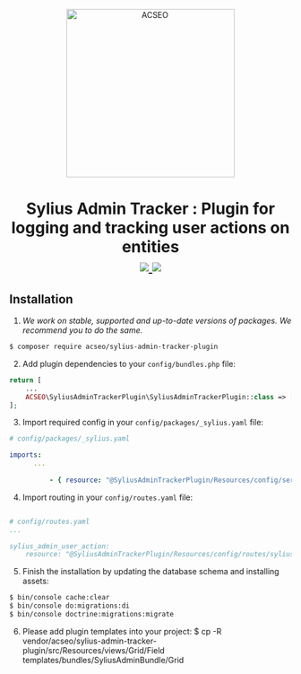 <p align="center">
    <a href="https://www.acseo.fr" target="_blank">
        <img src="[https://www.acseo.fr/assets/img/logo-200.png](https://www.acseo.fr/wp-content/uploads/2024/01/logo-1.png)" alt="ACSEO" style="width: 300px"/>
    </a>
</p>
<h1 align="center">
Sylius Admin Tracker : Plugin for logging and tracking user actions on entities
<br />
    <a href="https://packagist.org/packages/acseo/sylius-admin-tracker-plugin" title="License" target="_blank">
        <img src="https://img.shields.io/packagist/l/acseo/sylius-admin-tracker-plugin.svg" />
    </a>
    <a href="https://packagist.org/packages/acseo/sylius-admin-tracker-plugin" title="Version" target="_blank">
        <img src="https://img.shields.io/packagist/v/acseo/sylius-admin-tracker-plugin.svg" />
    </a>
</h1>


## Installation


1. *We work on stable, supported and up-to-date versions of packages. We recommend you to do the same.*

```bash
$ composer require acseo/sylius-admin-tracker-plugin
```

2. Add plugin dependencies to your `config/bundles.php` file:

```php
return [
    ...
    ACSEO\SyliusAdminTrackerPlugin\SyliusAdminTrackerPlugin::class => ['all' => true],
];
```

3. Import required config in your `config/packages/_sylius.yaml` file:
```yaml
# config/packages/_sylius.yaml

imports:
      ...
          
          - { resource: "@SyliusAdminTrackerPlugin/Resources/config/services.yaml" }
```

4. Import routing in your `config/routes.yaml` file:

```yaml

# config/routes.yaml
...

sylius_admin_user_action:
    resource: "@SyliusAdminTrackerPlugin/Resources/config/routes/sylius_admin.yaml"
```

5. Finish the installation by updating the database schema and installing assets:

```bash
$ bin/console cache:clear
$ bin/console do:migrations:di
$ bin/console doctrine:migrations:migrate
```

6.  Please add plugin templates into your project:
$ cp -R vendor/acseo/sylius-admin-tracker-plugin/src/Resources/views/Grid/Field templates/bundles/SyliusAdminBundle/Grid

